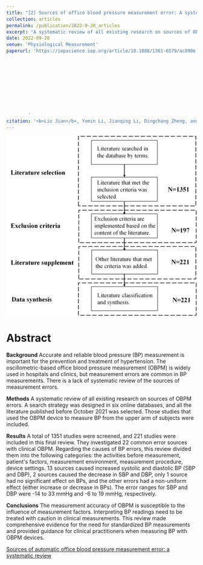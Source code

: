 ```yaml
---
title: "[2] Sources of office blood pressure measurement error: A systematic review "
collection: articles
permalink: /publication/2022-9-20_articles
excerpt: "A systematic review of all existing research on sources of OBPM errors. A search strategy was designed in six online databases, and all the literature published before October 2021 was selected. Those studies that used the OBPM device to measure BP from the upper arm of subjects were included.<br/><br/><img src='/images/PMEA.jpg'><br/>"
date: 2022-09-20
venue: 'Physiological Measurement'
paperurl: 'https://iopscience.iop.org/article/10.1088/1361-6579/ac890e
        
        
        
        
        
        
        
        
        
        ' 
citation: '<b>Liu Jian</b>, Yumin Li, Jianqing Li, Dingchang Zheng, and Chengyu Liu. "Sources of automatic office blood pressure measurement error: a systematic review." Physiological Measurement 43, no. 9 (2022): 09TR02.'
---
```


![](/images/PMEA.jpg)

Abstract
==========
**Background**
Accurate and reliable blood pressure (BP) measurement is important for the prevention and treatment of hypertension. The oscillometric-based office blood pressure measurement (OBPM) is widely used in hospitals and clinics, but measurement errors are common in BP measurements. There is a lack of systematic review of the sources of measurement errors.

**Methods**
A systematic review of all existing research on sources of OBPM errors. A search strategy was designed in six online databases, and all the literature published before October 2021 was selected. Those studies that used the OBPM device to measure BP from the upper arm of subjects were included. 

**Results**
A total of 1351 studies were screened, and 221 studies were included in this final review. They investigated 22 common error sources with clinical OBPM. Regarding the causes of BP errors, this review divided them into the following categories: the activities before measurement, patient's factors, measurement environment, measurement procedure, device settings. 13 sources caused increased systolic and diastolic BP (SBP and DBP), 2 sources caused the decrease in SBP and DBP, only 1 source had no significant effect on BPs, and the other errors had a non-uniform effect (either increase or decrease in BPs). The error ranges for SBP and DBP were -14 to 33 mmHg and -6 to 19 mmHg, respectively.

**Conclusions**
The measurement accuracy of OBPM is susceptible to the influence of measurement factors.  Interpreting  BP readings need to be treated with caution in clinical measurements. This review made comprehensive evidence for the need for standardized BP measurements and provided guidance for clinical practitioners when measuring BP with OBPM devices.
<dl>
	<script type="text/javascript" src="//cdn.plu.mx/widget-details.js"></script>
	<a href="https://plu.mx/plum/a/?doi= 10.1088/1361-6579/ac890e" class="plumx-details" data-site="plum" data-hide-when-empty="true">Sources of automatic office blood pressure measurement error: a systematic review</a>
</dl>

<dl>
	<script type="text/javascript" src="https://d1bxh8uas1mnw7.cloudfront.net/assets/embed.js"></script><div class="altmetric-embed" data-badge-type="donut" data-altmetric-id="159566645"></div>
</dl>
